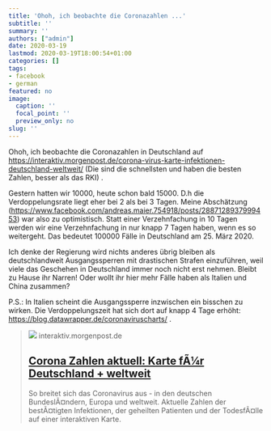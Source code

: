```yaml
---
title: 'Ohoh, ich beobachte die Coronazahlen ...'
subtitle: ''
summary: ''
authors: ["admin"]
date: 2020-03-19
lastmod: 2020-03-19T18:00:54+01:00
categories: []
tags:
- facebook
- german
featured: no
image:
  caption: ''
  focal_point: ''
  preview_only: no
slug: ''
---
```

Ohoh, ich beobachte die Coronazahlen in Deutschland auf https://interaktiv.morgenpost.de/corona-virus-karte-infektionen-deutschland-weltweit/ (Die sind die schnellsten und haben die besten Zahlen, besser als das RKI) . 

Gestern hatten wir 10000, heute schon bald 15000. D.h die Verdoppelungsrate liegt eher bei 2 als bei 3 Tagen. Meine Abschätzung (https://www.facebook.com/andreas.maier.754918/posts/2887128937999453) war also zu optimistisch. Statt einer Verzehnfachung in 10 Tagen werden wir eine Verzehnfachung in nur knapp 7 Tagen haben, wenn es so weitergeht. Das bedeutet 100000 Fälle in Deutschland am 25. März 2020. 

Ich denke der Regierung wird nichts anderes übrig bleiben als deutschlandweit Ausgangssperren mit drastischen Strafen einzuführen, weil viele das Geschehen in Deutschland immer noch nicht erst nehmen. Bleibt zu Hause ihr Narren! Oder wollt ihr hier mehr Fälle haben als Italien und China zusammen?

P.S.: In Italien scheint die Ausgangssperre inzwischen ein bisschen zu wirken. Die Verdoppelungszeit hat sich dort auf knapp 4 Tage erhöht: https://blog.datawrapper.de/coronaviruscharts/ .
> [![](https://interaktiv.morgenpost.de/corona-virus-karte-infektionen-deutschland-weltweit/images/ogimage.jpg)](https://interaktiv.morgenpost.de/corona-virus-karte-infektionen-deutschland-weltweit/)
> interaktiv.morgenpost.de
> ## [Corona Zahlen aktuell: Karte fÃ¼r Deutschland + weltweit](https://interaktiv.morgenpost.de/corona-virus-karte-infektionen-deutschland-weltweit/)
>
>So breitet sich das Coronavirus aus - in den deutschen BundeslÃ¤ndern, Europa und weltweit. Aktuelle Zahlen der bestÃ¤tigten Infektionen, der geheilten Patienten und der TodesfÃ¤lle auf einer interaktiven Karte.


